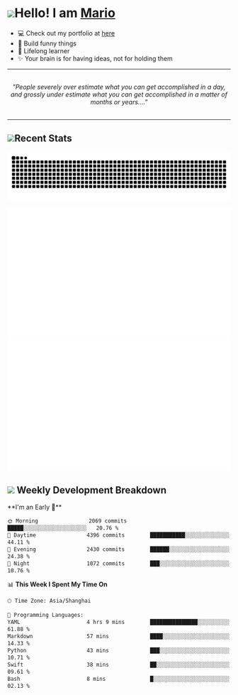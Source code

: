 <h1><a href = "#"><img src="https://media.giphy.com/media/VgCDAzcKvsR6OM0uWg/giphy.gif" width="50"></a><span>Hello! I am <a href="https://github.com/mario1in">Mario</a></span></h1>

- 💻 Check out my portfolio at [here](https://shixiong.name)
- 🔨 Build funny things
- 🚀 Lifelong learner
- ✨ Your brain is for having ideas, not for holding them

<hr/>
<br/>
<div align="center">
<i>"People severely over estimate what you can get accomplished in a day, and grossly under estimate what you can get accomplished in a matter of months or years...." </i>
</div>
<br/>
<hr/>

<h2 align="left">
  <a href="#"><img src="https://emojis.slackmojis.com/emojis/images/1643514389/3643/cool-doge.gif?1643514389" height="30"></a>Recent Stats
</h2>

<picture>
  <source
    media="(prefers-color-scheme: dark)"
    srcset="https://raw.githubusercontent.com/mario1in/mario1in/output/github-contribution-grid-snake-dark.svg"
  />
  <source
    media="(prefers-color-scheme: light)"
    srcset="https://raw.githubusercontent.com/mario1in/mario1in/output/github-contribution-grid-snake.svg"
  />
  <img
    alt="github contribution grid snake animation"
    src="https://raw.githubusercontent.com/mario1in/mario1in/output/github-contribution-grid-snake.svg"
  />
</picture>

![overview](https://raw.githubusercontent.com/mario1in/mario1in/stats-output/generated/overview.svg)
![languages](https://raw.githubusercontent.com/mario1in/mario1in/stats-output/generated/languages.svg)

<h2 align="left">
  <a href="#"><img src="https://emojis.slackmojis.com/emojis/images/1643514062/184/nyancat_big.gif?1643514062" height="30"></a> Weekly Development Breakdown
</h2>
<!--START_SECTION:waka-->
**I'm an Early 🐤** 

```text
🌞 Morning                2069 commits        █████░░░░░░░░░░░░░░░░░░░░   20.76 % 
🌆 Daytime                4396 commits        ███████████░░░░░░░░░░░░░░   44.11 % 
🌃 Evening                2430 commits        ██████░░░░░░░░░░░░░░░░░░░   24.38 % 
🌙 Night                  1072 commits        ███░░░░░░░░░░░░░░░░░░░░░░   10.76 % 
```


📊 **This Week I Spent My Time On** 

```text
🕑︎ Time Zone: Asia/Shanghai

💬 Programming Languages: 
YAML                     4 hrs 9 mins        ███████████████░░░░░░░░░░   61.88 % 
Markdown                 57 mins             ████░░░░░░░░░░░░░░░░░░░░░   14.33 % 
Python                   43 mins             ███░░░░░░░░░░░░░░░░░░░░░░   10.71 % 
Swift                    38 mins             ██░░░░░░░░░░░░░░░░░░░░░░░   09.61 % 
Bash                     8 mins              █░░░░░░░░░░░░░░░░░░░░░░░░   02.13 % 
```


<!--END_SECTION:waka-->

